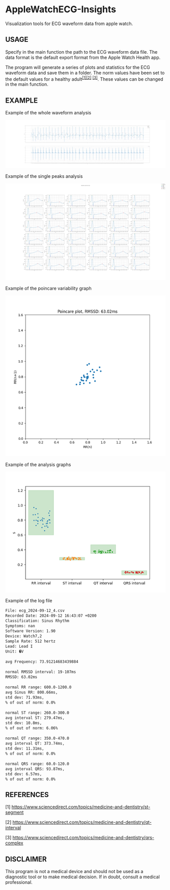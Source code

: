 # AppleWatchECG-Insights
Visualization tools for ECG waveform data from apple watch.

## USAGE
Specify in the main function the path to the ECG waveform data file. The data format is the default export format from the Apple Watch Health app.

The program will generate a series of plots and statistics for the ECG waveform data and save them in a folder.
The norm values have been set to the default values for a healthy adult<sup>[[1]](https://www.sciencedirect.com/topics/medicine-and-dentistry/st-segment)</sup><sup>[[2]](https://www.sciencedirect.com/topics/medicine-and-dentistry/qt-interval)</sup> <sup>[[3]](https://www.sciencedirect.com/topics/medicine-and-dentistry/qrs-complex)</sup>. These values can be changed in the main function.

## EXAMPLE
Example of the whole waveform analysis

![Example of the whole waveform analysis](Examples/ecg_2024-09-12_4/ecg_2024-09-12_4_entire.png)

Example of the single peaks analysis

![Example of the single peaks analysis](Examples/ecg_2024-09-12_4/ecg_2024-09-12_4_single_peaks.png)

Example of the poincare variability graph

![Example of the poincare variability graph](Examples/ecg_2024-09-12_4/ecg_2024-09-12_4_poincare.png)

Example of the analysis graphs

![Example of the analysis graphs](Examples/ecg_2024-09-12_4/ecg_2024-09-12_4_analysis.png)

Example of the log file

```
File: ecg_2024-09-12_4.csv
Recorded Date: 2024-09-12 16:43:07 +0200
Classification: Sinus Rhythm
Symptoms: nan
Software Version: 1.90
Device: Watch7,2
Sample Rate: 512 hertz
Lead: Lead I
Unit: �V

avg Frequency: 73.91214683439884

normal RMSSD interval: 19-107ms
RMSSD: 63.02ms

normal RR range: 600.0-1200.0
avg Sinus RR: 800.66ms,
std dev: 71.93ms,
% of out of norm: 0.0%

normal ST range: 260.0-300.0
avg interval ST: 279.47ms,
std dev: 10.8ms,
% of out of norm: 6.06%

normal QT range: 350.0-470.0
avg interval QT: 373.74ms,
std dev: 11.31ms,
% of out of norm: 0.0%

normal QRS range: 60.0-120.0
avg interval QRS: 93.87ms,
std dev: 6.57ms,
% of out of norm: 0.0%
```

## REFERENCES
[1] https://www.sciencedirect.com/topics/medicine-and-dentistry/st-segment

[2] https://www.sciencedirect.com/topics/medicine-and-dentistry/qt-interval

[3] https://www.sciencedirect.com/topics/medicine-and-dentistry/qrs-complex

## DISCLAIMER
This program is not a medical device and should not be used as a diagnostic tool or to make medical decision. If in doubt, consult a medical professional.

